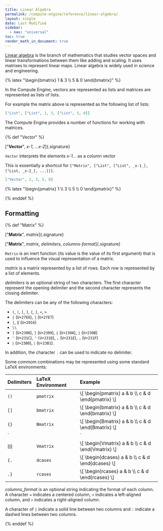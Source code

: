 ```yaml
---
title: Linear Algebra
permalink: /compute-engine/reference/linear-algebra/
layout: single
date: Last Modified
sidebar:
  - nav: "universal"
toc: true
render_math_in_document: true
---
```


[Linear algebra](https://en.wikipedia.org/wiki/Linear_algebra) is the branch of 
mathematics that studies vector spaces and linear transformations between them like adding and scaling. It uses matrixes to represent
linear maps. Linear algebra is
widely used in science and engineering. 

{% latex "\\begin{bmatrix} 1 & 3 \\\\ 5 & 0 \\end{bmatrix}" %}

In the Compute Engine, vectors are represented as lists and matrices are 
represented as lists of lists.


For example the matrix above is represented as the following list of lists:

```json
["List", ["List", 1, 3, ["List", 5, 0]]
```


The Compute Engine provides a number of functions for working with matrices.





{% def "Vector" %}

[&quot;**Vector**&quot;, _x-1_, ..._x-2_]{.signature}

`Vector` interprets the elements _x-1_... as a column vector

This is essentially a shortcut for `["Matrix", ["List", ["List", _x-1_], ["List, _x-2_], ...]]]`.

```json
["Vector", 1, 3, 5, 0]
```

{% latex "\\begin{pmatrix} 1 \\\\ 3 \\\\ 5 \\\\ 0 \\end{pmatrix}" %}


{% enddef %}

## Formatting

{% def "Matrix" %}

[&quot;**Matrix**&quot;, _matrix_]{.signature}

[&quot;**Matrix**&quot;, _matrix_, _delimiters_, _columns-format_]{.signature}

`Matrix` is an inert function (its value is the value of its first argument) 
that is used to influence the visual representation of a matrix.

_matrix_ is a matrix represented by a list of rows. Each row is represented by a list of elements.

_delimiters_ is an optional string of two characters. 
The first character represent the opening delimiter and the second character represents the closing delimiter.

The delimiters can be any of the following characters: 
  - `(`, `)`, `[`, `]`, `{`, `}`, `<`, `>`
  - `⟦` (`U+27E6`), `⟧` (`U+27E7`)
  - `|`, `‖` (`U+2016`)
  - `\\`
  - `⌈` (`U+2308`), `⌉` (`U+2309`), `⌊` (`U+230A`), `⌋` (`U+230B`)
  - `⌜` (`U+231C`), `⌝` `(U+231D`), `⌞` (`U+231E`), `⌟` (`U+231F`)
  - `⎰` (`U+23B0`), `⎱` (`U+23B1`). 

In addition, the character `.` can be used to indicate no delimiter.

Some commom combinations may be represented using some 
standard LaTeX environments:

| Delimiters | LaTeX Environment | Example |
| :-- | :-- | :-- |
| `()` | `pmatrix` | \\[ \begin{pmatrix} a & b \\\\ c & d \end{pmatrix} \\] |
| `[]` | `bmatrix` | \\[ \begin{bmatrix} a & b \\\\ c & d \end{bmatrix} \\] |
| `{}` | `Bmatrix` | \\[ \begin{Bmatrix} a & b \\\\ c & d \end{Bmatrix} \\] |
| `||` | `vmatrix` | \\[ \begin{vmatrix} a & b \\\\ c & d \end{vmatrix} \\] |
| `‖‖` | `Vmatrix` | \\[ \begin{Vmatrix} a & b \\\\ c & d \end{Vmatrix} \\] |
| `{.` | `dcases` | \\[ \begin{dcases} a & b \\\\ c & d \end{dcases} \\] |
| `.}` | `rcases` | \\[ \begin{rcases} a & b \\\\ c & d \end{rcases} \\] |

_columns_format_ is an optional string indicating the format of each column. A character `=` indicates a centered column, `<` indicates a left-aligned column, and `>` indicates a right-aligned column. 

A character of `|` indicate a solid line between two
columns and `:` indicate a dashed lines between two columns.

{% enddef %}

